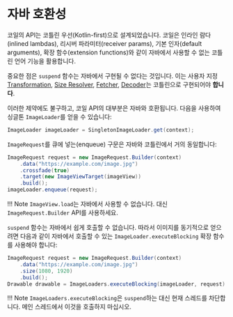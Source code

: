 # 자바 호환성

코일의 API는 코틀린 우선(Kotlin-first)으로 설계되었습니다. 코일은 인라인 람다(inlined lambdas), 리시버 파라미터(receiver params), 기본 인자(default arguments), 확장 함수(extension functions)와 같이 자바에서 사용할 수 없는 코틀린 언어 기능을 활용합니다.

중요한 점은 `suspend` 함수는 자바에서 구현될 수 없다는 것입니다. 이는 사용자 지정 [Transformation](/coil/api/coil-core/coil3.transform/-transformation), [Size Resolver](/coil/api/coil-core/coil3.size/-size-resolver), [Fetcher](image_pipeline.md#fetchers), [Decoder](image_pipeline.md#decoders)는 코틀린으로 구현되어야 **합니다**.

이러한 제약에도 불구하고, 코일 API의 대부분은 자바와 호환됩니다. 다음을 사용하여 싱글톤 `ImageLoader`를 얻을 수 있습니다:

```java
ImageLoader imageLoader = SingletonImageLoader.get(context);
```

`ImageRequest`를 큐에 넣는(enqueue) 구문은 자바와 코틀린에서 거의 동일합니다:

```java
ImageRequest request = new ImageRequest.Builder(context)
    .data("https://example.com/image.jpg")
    .crossfade(true)
    .target(new ImageViewTarget(imageView))
    .build();
imageLoader.enqueue(request);
```

!!! Note
    `ImageView.load`는 자바에서 사용할 수 없습니다. 대신 `ImageRequest.Builder` API를 사용하세요.

`suspend` 함수는 자바에서 쉽게 호출할 수 없습니다. 따라서 이미지를 동기적으로 얻으려면 다음과 같이 자바에서 호출할 수 있는 `ImageLoader.executeBlocking` 확장 함수를 사용해야 합니다:

```java
ImageRequest request = new ImageRequest.Builder(context)
    .data("https://example.com/image.jpg")
    .size(1080, 1920)
    .build();
Drawable drawable = ImageLoaders.executeBlocking(imageLoader, request).getImage().asDrawable(context.resources);
```

!!! Note
    `ImageLoaders.executeBlocking`은 `suspend`하는 대신 현재 스레드를 차단합니다. 메인 스레드에서 이것을 호출하지 마십시오.